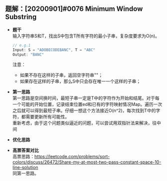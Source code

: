 ## 题解：[20200901]#0076 Minimum Window Substring
- **题干**   
输入字符串S和T，找出S中包含T所有字符的最小子串，复杂度要求为O(n)。     
  ```javascript
  // e.g.1
  Input: S = "ADOBECODEBANC", T = "ABC"
  Output: "BANC"
  ```
  注意：
  - 如果不存在这样的子串，返回空字符串""；
  - 如果存在这样的子串，那么S中只会存在唯一一个这样的子串；
- **第一思路**   
第一思路是空间换时间，最短子串一定是T中的字符作为开始和结尾。对于每一个可能的开始位置，记录结束位置ed和已有的字符映射情况Map。遍历一次之后就可以得到最短子串。仔细一想这个方法接近O(n^2)，每次找到T中的字符，都需要更新所有可能性。   
重新考虑，由于这个问题类似逼近的问题，可以尝试用双指针法来解决，往中间   

- **优化思路**   

- **高票答案对比**   
高票思路：https://leetcode.com/problems/sort-colors/discuss/26472/Share-my-at-most-two-pass-constant-space-10-line-solution   
同第一思路。   
